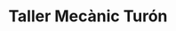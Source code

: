 ---
title: "Taller Mecànic Turón"
url: /bescano/taller-mecanic-turon/
shop: reparación de automóviles
---